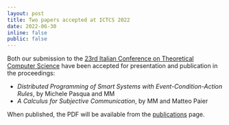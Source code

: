 ```yaml
---
layout: post
title: Two papers accepted at ICTCS 2022
date: 2022-06-30
inline: false
public: false
---
```

Both our submission to the [23rd Italian Conference on Theoretical Computer Science](https://easyconferences.eu/ictcs2022/) have been accepted for presentation and publication in the proceedings:
- *Distributed Programming of Smart Systems with Event-Condition-Action Rules*, by Michele Pasqua and MM
- *A Calculus for Subjective Communication*, by MM and Matteo Paier

When published, the PDF will be available from the [publications](/publications) page.